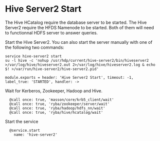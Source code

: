 
# Hive Server2 Start

The Hive HCatalog require the database server to be started. The Hive Server2
require the HFDS Namenode to be started. Both of them will need to functionnal
HDFS server to answer queries.

Start the Hive Server2. You can also start the server manually with one of the
following two commands:

```
service hive-server2 start
su -l hive -c 'nohup /usr/hdp/current/hive-server2/bin/hiveserver2 >/var/log/hive/hiveserver2.out 2>/var/log/hive/hiveserver2.log & echo $! >/var/run/hive-server2/hive-server2.pid'
```

    module.exports = header: 'Hive Server2 Start', timeout: -1, label_true: 'STARTED', handler: ->

Wait for Kerberos, Zookeeper, Hadoop and Hive.

      @call once: true, 'masson/core/krb5_client/wait'
      @call once: true, 'ryba/zookeeper/server/wait'
      @call once: true, 'ryba/hadoop/hdfs_nn/wait'
      @call once: true, 'ryba/hive/hcatalog/wait'

Start the service

      @service.start
        name: 'hive-server2'
